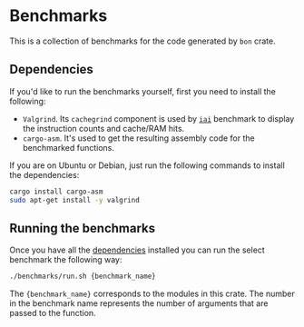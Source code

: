 # Benchmarks

This is a collection of benchmarks for the code generated by `bon` crate.

## Dependencies

If you'd like to run the benchmarks yourself, first you need to install the following:

- `Valgrind`. Its `cachegrind` component is used by [`iai`](https://github.com/bheisler/iai) benchmark to display the instruction counts and cache/RAM hits.
- `cargo-asm`. It's used to get the resulting assembly code for the benchmarked functions.

If you are on Ubuntu or Debian, just run the following commands to install the dependencies:

```bash
cargo install cargo-asm
sudo apt-get install -y valgrind
```

## Running the benchmarks

Once you have all the [dependencies](#dependencies) installed you can run the select benchmark the following way:

```bash
./benchmarks/run.sh {benchmark_name}
```

The `{benchmark_name}` corresponds to the modules in this crate. The number in the benchmark name represents the number of arguments that are passed to the function.
